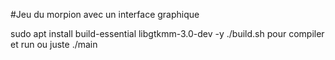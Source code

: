 #Jeu du morpion avec un interface graphique

sudo apt install build-essential libgtkmm-3.0-dev -y
./build.sh pour compiler et run
ou juste ./main